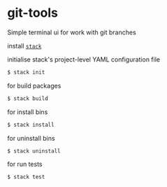 # git-tools

Simple terminal ui for work with git branches

install [`stack`](https://docs.haskellstack.org/en/stable/#how-to-install-stack)

initialise stack's project-level YAML configuration file
```bash
$ stack init
```

for build packages
```bash
$ stack build
```

for install bins
```bash
$ stack install
```

for uninstall bins
```bash
$ stack uninstall
```

for run tests
```bash
$ stack test
```
